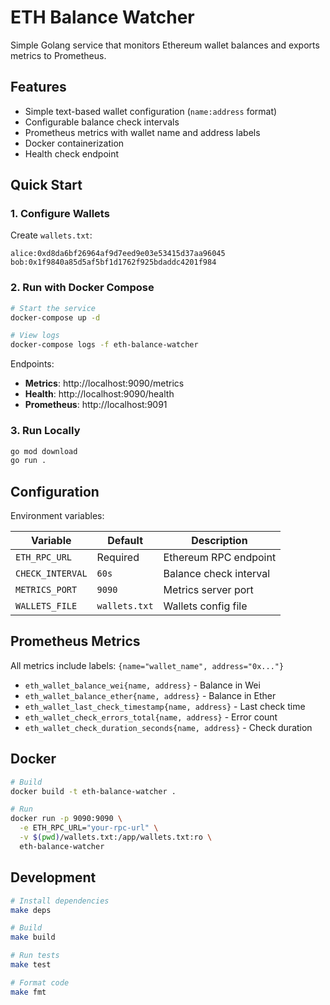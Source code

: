 # ETH Balance Watcher

Simple Golang service that monitors Ethereum wallet balances and exports metrics to Prometheus.

## Features

- Simple text-based wallet configuration (`name:address` format)
- Configurable balance check intervals
- Prometheus metrics with wallet name and address labels
- Docker containerization
- Health check endpoint

## Quick Start

### 1. Configure Wallets

Create `wallets.txt`:
```
alice:0xd8da6bf26964af9d7eed9e03e53415d37aa96045
bob:0x1f9840a85d5af5bf1d1762f925bdaddc4201f984
```

### 2. Run with Docker Compose

```bash
# Start the service
docker-compose up -d

# View logs
docker-compose logs -f eth-balance-watcher
```

Endpoints:
- **Metrics**: http://localhost:9090/metrics
- **Health**: http://localhost:9090/health
- **Prometheus**: http://localhost:9091

### 3. Run Locally

```bash
go mod download
go run .
```

## Configuration

Environment variables:

| Variable | Default | Description |
|----------|---------|-------------|
| `ETH_RPC_URL` | Required | Ethereum RPC endpoint |
| `CHECK_INTERVAL` | `60s` | Balance check interval |
| `METRICS_PORT` | `9090` | Metrics server port |
| `WALLETS_FILE` | `wallets.txt` | Wallets config file |

## Prometheus Metrics

All metrics include labels: `{name="wallet_name", address="0x..."}`

- `eth_wallet_balance_wei{name, address}` - Balance in Wei
- `eth_wallet_balance_ether{name, address}` - Balance in Ether  
- `eth_wallet_last_check_timestamp{name, address}` - Last check time
- `eth_wallet_check_errors_total{name, address}` - Error count
- `eth_wallet_check_duration_seconds{name, address}` - Check duration

## Docker

```bash
# Build
docker build -t eth-balance-watcher .

# Run
docker run -p 9090:9090 \
  -e ETH_RPC_URL="your-rpc-url" \
  -v $(pwd)/wallets.txt:/app/wallets.txt:ro \
  eth-balance-watcher
```

## Development

```bash
# Install dependencies
make deps

# Build
make build

# Run tests
make test

# Format code
make fmt
```